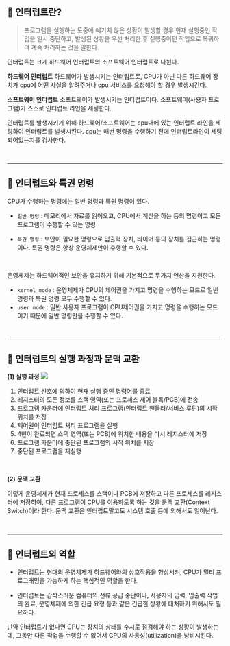 ## 📌 인터럽트란?
> 프로그램을 실행하는 도중에 예기치 않은 상황이 발생할 경우 현재 실행중인 작업을 일시 중단하고, 발생된 상황을 우선 처리한 후 실행중이던 작업으로 복귀하여 계속 처리하는 것을 말한다.

인터럽트는 크게 하드웨어 인터럽트와 소프트웨어 인터럽트로 나뉜다.

**하드웨어 인터럽트**
하드웨어가 발생시키는 인터럽트로, CPU가 아닌 다른 하드웨어 장치가 cpu에 어떤 사실을 알려주거나 cpu 서비스를 요청해야 할 경우 발생시킨다.

**소프트웨어 인터럽트**
소프트웨어가 발생시키는 인터럽트이다. 소프트웨어(사용자 프로그램)가 스스로 인터럽트 라인을 세팅한다.

인터럽트를 발생시키기 위해 하드웨어/소프트웨어는 cpu내에 있는 인터럽트 라인을 세팅하여 인터럽트를 발생시킨다.
cpu는 매번 명령을 수행하기 전에 인터럽트라인이 세팅되어있는지를 검사한다.

<br>

---

## 📌  인터럽트와 특권 명령

CPU가 수행하는 명령에는 일반 명령과 특권 명령이 있다.

- `일반 명령` : 메모리에서 자료를 읽어오고, CPU에서 계산을 하는 등의 명령이고 모든 프로그램이 수행할 수 있는 명령

- `특권 명령` : 보안이 필요한 명령으로 입출력 장치, 타이머 등의 장치를 접근하는 명령이다. 특권 명령은 항상 운영체제만이 수행할 수 있다.
<br>

운영체제는 하드웨어적인 보안을 유지하기 위해 기본적으로 두가지 연산을 지원한다. 

- `kernel mode` : 운영체제가 CPU의 제어권을 가지고 명령을 수행하는 모드로 일반 명령과 특권 명령 모두 수행할 수 있다.
- `user mode` : 일반 사용자 프로그램이 CPU제어권을 가지고 명령을 수행하는 모드이기 때문에 일반 명령만을 수행할 수 있다.



<br>

---


## 📌 인터럽트의 실행 과정과 문맥 교환
**(1) 실행 과정**
![](https://velog.velcdn.com/images/jihyun/post/920b275c-d334-443b-b21e-61e303755546/image.png)

1. 인터럽트 신호에 의하여 현재 실행 중인 명령어를 종료
2. 레지스터의 모든 정보를 스택 영역(또는 프로세스 제어 블록/PCB)에 전송
3. 프로그램 카운터에 인터럽트 처리 프로그램(인터럽트 핸들러/서비스 루틴)의 시작 위치를 저장
4. 제어권이 인터럽트 처리 프로그램을 실행
5. 4번이 완료되면 스택 영역(또는 PCB)에 위치한 내용을 다시 레지스터에 저장
6. 프로그램 카운터에 중단된 프로그램의 시작 위치를 저장
7. 중단된 프로그램을 재실행

<br>

**(2) 문맥 교환**

이렇게 운영체제가 현재 프로세스를 스택이나 PCB에 저장하고 다른 프로세스를 레지스터에 저장하여, 다른 프로그램이 CPU를 이용하도록 하는 것을 문맥 교환(Context Switch)이라 한다. 문맥 교환은 인터럽트말고도 시스템 호출 등에 의해서도 일어난다.

 
<br>

---

## 📌 인터럽트의 역할
- 인터럽트는 현대의 운영체제가 하드웨어와의 상호작용을 향상시켜, CPU가 멀티 프로그래밍을 가능하게 하는 핵심적인 역할을 한다.

- 인터럽트는 갑작스러운 컴퓨터의 전류 공급 중단이나, 사용자의 입력, 입출력 작업의 완료, 운영체제에 의한 긴급 요청 등과 같은 긴급한 상황에 대처하기 위해서도 필요하다.

만약 인터럽트가 없다면 CPU는 장치의 상태를 수시로 점검해야 하는 상황이 발생하는데, 그동안 다른 작업을 수행할 수 없어서 CPU의 사용성(utilization)을 낭비시킨다.



